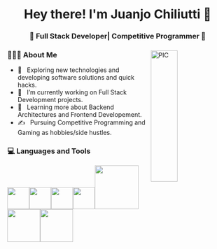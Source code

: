 <h1 align="center">Hey there! I'm Juanjo Chiliutti 👋 </h1>
<h3 align="center">🚀 Full Stack Developer| Competitive Programmer  🚀</h3>
<div>
<img width = "35%" align="right" alt="PIC" height="300px" src="https://coworkingfy.com/wp-content/uploads/2019/11/hombre-programando.jpg" />
<div align="left"> 
  <h3> 👨🏻‍💻 About Me </h3>

  - 🤔 &nbsp; Exploring new technologies and developing software solutions and quick hacks.
  - 💼 &nbsp; I’m currently working on Full Stack Development projects.
  - 🌱 &nbsp; Learning more about Backend Architectures and Frontend Developement.
  - ✍️ &nbsp; Pursuing Competitive Programming and Gaming as hobbies/side hustles.  
</div> 
</div>

<div>
  <h3> 💻 Languages and Tools </h3>
  <p>
   <img src="https://media3.giphy.com/media/ln7z2eWriiQAllfVcn/200w.webp" width="50"><img src="https://i.giphy.com/media/LMt9638dO8dftAjtco/200.webp"   width="50"><img src="https://i.giphy.com/media/eNAsjO55tPbgaor7ma/200w.webp" width="50"><img src="https://media3.giphy.com/media/kdFc8fubgS31b8DsVu/giphy.webp" width="50"><img src="https://media.giphy.com/media/kH1DBkPNyZPOk0BxrM/giphy.gif" width="100"><img src="https://d1yjjnpx0p53s8.cloudfront.net/styles/logo-thumbnail/s3/0024/7432/brand.gif?itok=UtXX483H" width="75"><img src="https://1000marcas.net/wp-content/uploads/2021/06/MongoDB-Logo.jpg" width="75">
  <p>
</div> 
